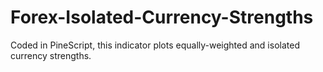 # Forex-Isolated-Currency-Strengths
Coded in PineScript, this indicator plots equally-weighted and isolated currency strengths.
